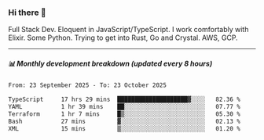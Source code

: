 ### Hi there 👋

Full Stack Dev. Eloquent in JavaScript/TypeScript. I work comfortably with Elixir. Some Python. Trying to get into Rust, Go and Crystal. AWS, GCP.

***

##### 📊 Monthly development breakdown (updated every 8 hours)

<!--START_SECTION:waka-->

```txt
From: 23 September 2025 - To: 23 October 2025

TypeScript     17 hrs 29 mins  ████████████████████▓░░░░   82.36 %
YAML           1 hr 39 mins    ██░░░░░░░░░░░░░░░░░░░░░░░   07.77 %
Terraform      1 hr 7 mins     █▒░░░░░░░░░░░░░░░░░░░░░░░   05.30 %
Bash           27 mins         ▓░░░░░░░░░░░░░░░░░░░░░░░░   02.13 %
XML            15 mins         ▒░░░░░░░░░░░░░░░░░░░░░░░░   01.20 %
```

<!--END_SECTION:waka-->
